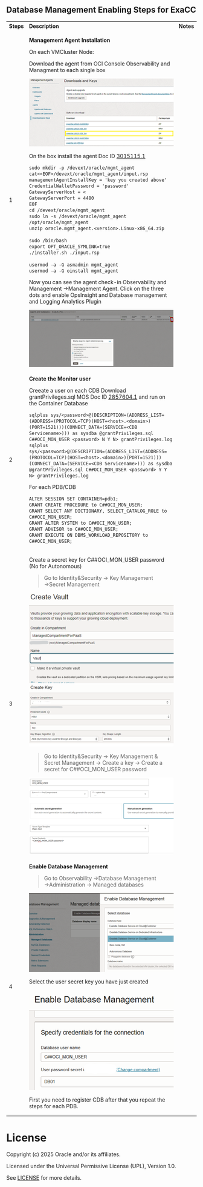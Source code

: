 ## **Database Management Enabling Steps for ExaCC**


<table>
<tbody>
<tr>
<th align="left">Steps</th>
<th align="left">Description</th>
<th align="left">Notes</th>
</tr>
<tr>

<td align="left" >1</td>
<td align="left">

__Management Agent Installation__

On each VMCluster Node:


Download the agent from OCI Console Observability and Managment to each single box

<img src="../images/DBM_ExaCC_1.png">

On the box install the agent Doc ID [3015115.1](https://support.oracle.com/epmos/faces/DocumentDisplay?_afrLoop=455266221038386&id=3015115.1&_afrWindowMode=0&_adf.ctrl-state=78xw71hh9_4)

```
sudo mkdir -p /devext/oracle/mgmt_agent
cat<<EOF>/devext/oracle/mgmt_agent/input.rsp
managementAgentInstallKey = 'key you created above'
CredentialWalletPassword = 'password'
GatewayServerHost = <
GatewayServerPort = 4480
EOF
cd /devext/oracle/mgmt_agent
sudo ln -s /devext/oracle/mgmt_agent /opt/oracle/mgmt_agent
unzip oracle.mgmt_agent.<version>.Linux-x86_64.zip

sudo /bin/bash
export OPT_ORACLE_SYMLINK=true
./installer.sh ./input.rsp

usermod -a -G asmadmin mgmt_agent
usermod -a -G oinstall mgmt_agent
```
Now you can see the agent check-in Observability and Management →Management Agent. Click on the three dots and enable OpsInsight and Database management and Logging Analytics Plugin

<img src="../images/DBM_ExaCC_2.png"> 

</td>
<td align="left"> 


</td>
</tr>

<tr>
<td align="left" rowspan="2" >2</td>


<td align="left">

__Create the Monitor user__

Creeate a user on each CDB
Download grantPrivileges.sql MOS Doc ID [2857604.1](https://support.oracle.com/epmos/faces/SearchDocDisplay?_adf.ctrl-state=1dhr4uuluw_4&_afrLoop=105039164570647#BODYTEXT) and run on the Container Database
```
sqlplus sys/<password>@(DESCRIPTION=(ADDRESS_LIST=(ADDRESS=(PROTOCOL=TCP)(HOST=<host>.<domain>)(PORT=1521)))(CONNECT_DATA=(SERVICE=<CDB Servicename>))) as sysdba @grantPrivileges.sql C##OCI_MON_USER <password> N Y N> grantPrivileges.log
sqlplus 
sys/<password>@(DESCRIPTION=(ADDRESS_LIST=(ADDRESS=(PROTOCOL=TCP)(HOST=<host>.<domain>)(PORT=1521)))(CONNECT_DATA=(SERVICE=<CDB Servicename>))) as sysdba @grantPrivileges.sql C##OCI_MON_USER <password> Y Y N> grantPrivileges.log
```
For each PDB/CDB
```
ALTER SESSION SET CONTAINER=pdb1;
GRANT CREATE PROCEDURE to C##OCI_MON_USER;
GRANT SELECT ANY DICTIONARY, SELECT_CATALOG_ROLE to C##OCI_MON_USER;
GRANT ALTER SYSTEM to C##OCI_MON_USER;
GRANT ADVISOR to C##OCI_MON_USER;
GRANT EXECUTE ON DBMS_WORKLOAD_REPOSITORY to C##OCI_MON_USER;
```
</td>  

</td>
</tr>

<tr>


</td>      
</tr>



<td align="left">3</td>
<td align="left">

Create a secret key for C##OCI_MON_USER password (No for Autonomous)
>Go to Identity&Security → Key Management →Secret Management

<img src="../images/DBM_ExaCC_3.png">
<img src="../images/DBM_ExaCC_4.png">

>Go to Identity&Security → Key Management & Secret Management → Create a key → Create a secret for C##OCI_MON_USER password

<img src="../images/DBM_ExaCC_5.png">

</td>
<td align="left">


</td>
</tr>

<td align="left">4</td>
<td align="left">

__Enable Database Management__
>Go to Observability →Database Management →Administration → Managed databases

<img src="../images/DBM_ExaCC_6.png">

Select the user secret key you have just created

<img src="../images/DBM_ExaCC_7.png">

First you need to register CDB after that you repeat the steps for each PDB.
</td>
<td align="left">

</td>
</tr> 



<tr>

</td>
</tr> 
 
</tbody>
</table>



# License <!-- omit from toc -->

Copyright (c) 2025 Oracle and/or its affiliates.

Licensed under the Universal Permissive License (UPL), Version 1.0.

See [LICENSE](/LICENSE) for more details.